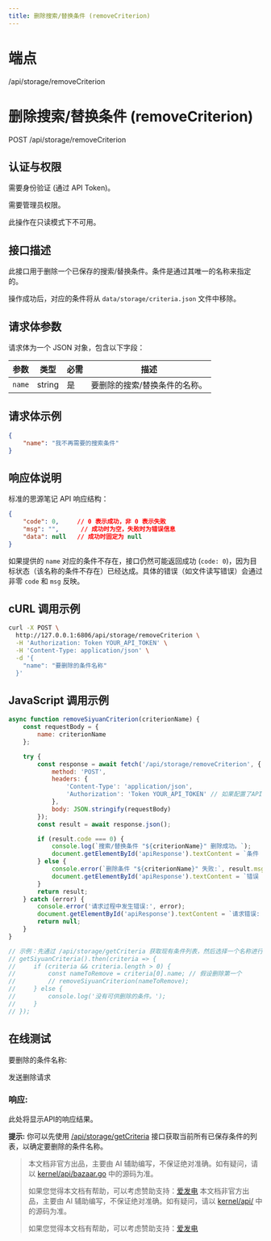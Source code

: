 ```yaml
---
title: 删除搜索/替换条件 (removeCriterion)
---
```

# 端点

/api/storage/removeCriterion

# 删除搜索/替换条件 (removeCriterion)

POST /api/storage/removeCriterion

## 认证与权限

需要身份验证 (通过 API Token)。

需要管理员权限。

此操作在只读模式下不可用。

## 接口描述

此接口用于删除一个已保存的搜索/替换条件。条件是通过其唯一的名称来指定的。

操作成功后，对应的条件将从 `data/storage/criteria.json` 文件中移除。

## 请求体参数

请求体为一个 JSON 对象，包含以下字段：

| 参数 | 类型 | 必需 | 描述 |
| --- | --- | --- | --- |
| `name` | string | 是 | 要删除的搜索/替换条件的名称。 |

## 请求体示例

```json
{
    "name": "我不再需要的搜索条件"
}
```

## 响应体说明

标准的思源笔记 API 响应结构：

```json
{
    "code": 0,     // 0 表示成功，非 0 表示失败
    "msg": "",      // 成功时为空，失败时为错误信息
    "data": null   // 成功时固定为 null
}
```

如果提供的 `name` 对应的条件不存在，接口仍然可能返回成功 (`code: 0`)，因为目标状态（该名称的条件不存在）已经达成。具体的错误（如文件读写错误）会通过非零 `code` 和 `msg` 反映。

## cURL 调用示例

```bash
curl -X POST \
  http://127.0.0.1:6806/api/storage/removeCriterion \
  -H 'Authorization: Token YOUR_API_TOKEN' \
  -H 'Content-Type: application/json' \
  -d '{
    "name": "要删除的条件名称"
  }'
```

## JavaScript 调用示例

```javascript
async function removeSiyuanCriterion(criterionName) {
    const requestBody = {
        name: criterionName
    };

    try {
        const response = await fetch('/api/storage/removeCriterion', {
            method: 'POST',
            headers: {
                'Content-Type': 'application/json',
                'Authorization': 'Token YOUR_API_TOKEN' // 如果配置了API Token
            },
            body: JSON.stringify(requestBody)
        });
        const result = await response.json();

        if (result.code === 0) {
            console.log(`搜索/替换条件 "${criterionName}" 删除成功。`);
            document.getElementById('apiResponse').textContent = `条件 "${criterionName}" 删除成功。`;
        } else {
            console.error(`删除条件 "${criterionName}" 失败:`, result.msg);
            document.getElementById('apiResponse').textContent = `错误 ${result.code}: ${result.msg}`;
        }
        return result;
    } catch (error) {
        console.error('请求过程中发生错误:', error);
        document.getElementById('apiResponse').textContent = `请求错误: ${error.message}`;
        return null;
    }
}

// 示例：先通过 /api/storage/getCriteria 获取现有条件列表，然后选择一个名称进行删除
// getSiyuanCriteria().then(criteria => {
//     if (criteria && criteria.length > 0) {
//         const nameToRemove = criteria[0].name; // 假设删除第一个
//         // removeSiyuanCriterion(nameToRemove);
//     } else {
//         console.log('没有可供删除的条件。');
//     }
// });
```

## 在线测试

要删除的条件名称: 

发送删除请求

### 响应:

此处将显示API的响应结果。

**提示:** 你可以先使用 [/api/storage/getCriteria](./getCriteria.html) 接口获取当前所有已保存条件的列表，以确定要删除的条件名称。
> 本文档非官方出品，主要由 AI 辅助编写，不保证绝对准确。如有疑问，请以 [kernel/api/bazaar.go](https://github.com/siyuan-note/siyuan/blob/master/kernel/api/bazaar.go) 中的源码为准。
> 
> 如果您觉得本文档有帮助，可以考虑赞助支持：[爱发电](https://afdian.com/a/leolee9086?tab=feed)
> 本文档非官方出品，主要由 AI 辅助编写，不保证绝对准确。如有疑问，请以 [kernel/api/](https://github.com/siyuan-note/siyuan/blob/master/kernel/api/) 中的源码为准。
> 
> 如果您觉得本文档有帮助，可以考虑赞助支持：[爱发电](https://afdian.com/a/leolee9086?tab=feed)
